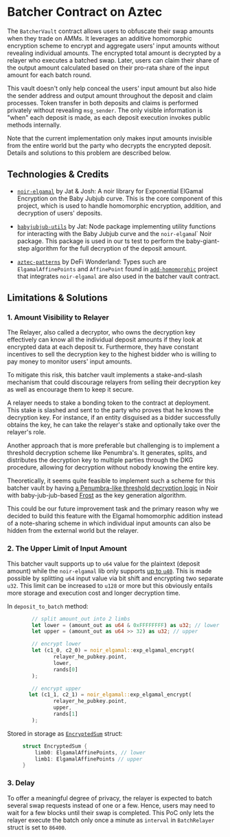 # Batcher Contract on Aztec

The `BatcherVault` contract allows users to obfuscate their swap amounts when they trade on AMMs. It leverages an additive homomorphic encryption scheme to encrypt and aggregate users' input amounts without revealing individual amounts. The encrypted total amount is decrypted by a relayer who executes a batched swap. Later, users can claim their share of the output amount calculated based on their pro-rata share of the input amount for each batch round.

This vault doesn't only help conceal the users' input amount but also hide the sender address and output amount throughout the deposit and claim processes. Token transfer in both deposits and claims is performed privately without revealing `msg_sender`. The only visible information is "when" each deposit is made, as each deposit execution invokes public methods internally.

Note that the current implementation only makes input amounts invisible from the entire world but the party who decrypts the encrypted deposit. Details and solutions to this problem are described below.

## Technologies & Credits

- [`noir-elgamal`](https://github.com/jat9292/noir-elgamal) by Jat & Josh: A noir library for Exponential ElGamal Encryption on the Baby Jubjub curve. This is the core component of this project, which is used to handle homomorphic encryption, addition, and decryption of users' deposits.

- [`babyjubjub-utils`](https://github.com/jat9292/babyjubjub-utils) by Jat: Node package implementing utility functions for interacting with the Baby Jubjub curve and the `noir-elgama`l` Noir package. This package is used in our ts test to perform the baby-giant-step algorithm for the full decryption of the deposit amount.

- [`aztec-patterns`](https://github.com/defi-wonderland/aztec-patterns) by DeFi Wonderland: Types such are `ElgamalAffinePoints` and `AffinePoint` found in [`add-homomorphic`](https://github.com/defi-wonderland/aztec-patterns/tree/dev/patterns/add-homomorphic) project that integrates `noir-elgamal` are also used in the batcher vault contract.

## Limitations & Solutions

### 1. Amount Visibility to Relayer

The Relayer, also called a decryptor, who owns the decryption key effectively can know all the individual deposit amounts if they look at encrypted data at each deposit tx. Furthermore, they have constant incentives to sell the decryption key to the highest bidder who is willing to pay money to monitor users' input amounts.

To mitigate this risk, this batcher vault implements a stake-and-slash mechanism that could discourage relayers from selling their decryption key as well as encourage them to keep it secure.

A relayer needs to stake a bonding token to the contract at deployment. This stake is slashed and sent to the party who proves that he knows the decryption key. For instance, if an entity disguised as a bidder successfully obtains the key, he can take the relayer's stake and optionally take over the relayer's role.

Another approach that is more preferable but challenging is to implement a threshold decryption scheme like Penumbra's. It generates, splits, and distributes the decryption key to multiple parties through the DKG procedure, allowing for decryption without nobody knowing the entire key.

Theoretically, it seems quite feasible to implement such a scheme for this batcher vault by having [a Penumbra-like threshold decryption logic](https://github.com/penumbra-zone/penumbra/tree/main/crates/crypto/eddy) in Noir with baby-jub-jub-based [Frost](https://github.com/ZcashFoundation/frost) as the key generation algorithm.

This could be our future improvement task and the primary reason why we decided to build this feature with the Elgamal homomorphic addition instead of a note-sharing scheme in which individual input amounts can also be hidden from the external world but the relayer.

### 2. The Upper Limit of Input Amount

This batcher vault supports up to `u64` value for the plaintext (deposit amount) while the `noir-elgamal` lib only supports [up to `u40`](https://github.com/jat9292/noir-elgamal/blob/main/src/lib.nr#L81). This is made possible by splitting `u64` input value via bit shift and encrypting two separate `u32`. This limit can be increased to `u128` or more but this obviously entails more storage and execution cost and longer decryption time.

In `deposit_to_batch` method:

```rust
        // split amount_out into 2 limbs
        let lower = (amount_out as u64 & 0xFFFFFFFF) as u32; // lower
        let upper = (amount_out as u64 >> 32) as u32; // upper

        // encrypt lower
        let (c1_0, c2_0) = noir_elgamal::exp_elgamal_encrypt(
               relayer_he_pubkey.point,
               lower,
               rands[0]
        );

        // encrypt upper
       let (c1_1, c2_1) = noir_elgamal::exp_elgamal_encrypt(
               relayer_he_pubkey.point,
               upper,
               rands[1]
        );

```

Stored in storage as [`EncryptedSum`](./aztec-contracts/batcher_contract/src/types/encrypted_sum.nr) struct:

```rust
     struct EncryptedSum {
         limb0: ElgamalAffinePoints, // lower
         limb1: ElgamalAffinePoints // upper
     }
```

### 3. Delay

To offer a meaningful degree of privacy, the relayer is expected to batch several swap requests instead of one or a few. Hence, users may need to wait for a few blocks until their swap is completed. This PoC only lets the relayer execute the batch only once a minute as `interval` in `BatchRelayer` struct is set to `86400`.
